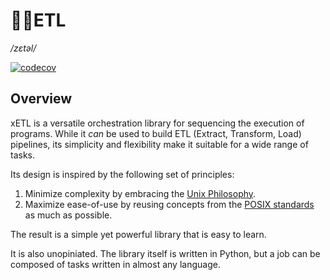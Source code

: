 # 🙅‍♂️ETL
_/zɛtəl/_

[![codecov](https://codecov.io/gh/sebmartin/xETL/graph/badge.svg?token=8AFOOXA3AV)](https://codecov.io/gh/sebmartin/xETL)

## Overview

xETL is a versatile orchestration library for sequencing the execution of programs. While it *can* be used to build ETL (Extract, Transform, Load) pipelines, its simplicity and flexibility make it suitable for a wide range of tasks.

Its design is inspired by the following set of principles:

1. Minimize complexity by embracing the [Unix Philosophy](https://en.wikipedia.org/wiki/Unix_philosophy).
2. Maximize ease-of-use by reusing concepts from the [POSIX standards](https://en.wikipedia.org/wiki/POSIX) as much as possible.

The result is a simple yet powerful library that is easy to learn.

It is also unopiniated. The library itself is written in Python, but a job can be composed of tasks written in almost any language.

